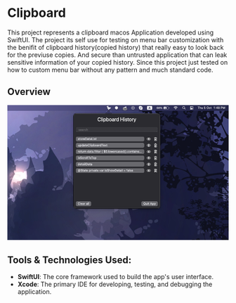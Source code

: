 
# Clipboard

This project represents a clipboard macos Application developed using SwiftUI.
The project its self use for testing on menu bar customization with the benifit of clipboard history(copied history) that really easy to look back for the previuse copies.
And secure than untrusted application that can leak sensitive information of your copied history.
Since this project just tested on how to custom menu bar without any pattern and much standard code.


## Overview

![Logo](https://github.com/SopheaII/Clipboard/blob/main/readmeImage/overview.png?raw=true)
## Tools & Technologies Used:

- **SwiftUI**: The core framework used to build the app's user interface.
- **Xcode**: The primary IDE for developing, testing, and debugging the application.
